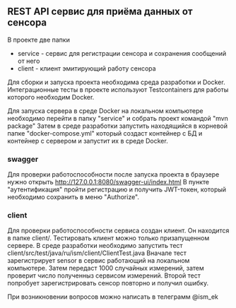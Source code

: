 ## REST API сервис для приёма данных от сенсора

В проекте две папки 
- service - сервис для регистрации сенсора и сохранения сообщений от него
- client - клиент эмитирующий работу сенсора

Для сборки и запуска проекта необходима среда разработки и Docker. Интеграционные тесты в проекте используют Testcontainers для работы которого необходим Docker.

Для запуска сервера в среде Docker на локальном компьютере необходимо перейти в папку "service" и собрать проект командой "mvn package"
Затем в среде разработки запустить находящийся в корневой папке "docker-compose.yml" который создаст контейнер с БД и контейнер с сервером и запустит их в среде Docker. 

### swagger
Для проверки работоспособности после запуска проекта в браузере нужно открыть http://127.0.0.1:8080/swagger-ui/index.html
В пункте "аутентификация" пройти регистрацию и получить JWT-токен, который необходимо сохранить в меню "Authorize".

### client
Для проверки работоспособности сервиса создан клиент. Он находится в папке client/.
Тестировать клиент можно только призапущенном сервере.
В среде разработки необходимо запустить тест client/src/test/java/ru/ism/client/ClientTest.java
Вначале тест зарегистрирует sensor в сервис работающий на локальном компьютере. Затем передаст 1000 случайных измерений, затем проверит число полученныз сервисом измерений.
Второй тест попробует зарегистрировать сенсор повторно и получил ошибку.

При возникновении вопросов можно написать в телеграмм @ism_ek
